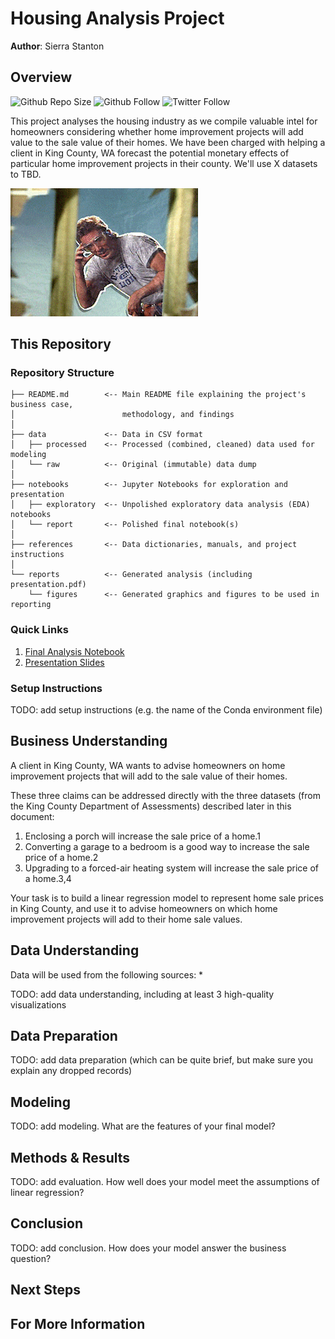 # Housing Analysis Project

**Author**: Sierra Stanton

## Overview
![Github Repo Size](https://img.shields.io/github/repo-size/sierrafromcalifornia/Film-Analysis-Project?style=social)
![Github Follow](https://img.shields.io/github/followers/sierrafromcalifornia?style=social)
![Twitter Follow](https://img.shields.io/twitter/follow/sierrastanton?style=social)

This project analyses the housing industry as we compile valuable intel for homeowners considering whether home improvement projects will add value to the sale value of their homes. We have been charged with helping a client in King County, WA forecast the potential monetary effects of particular home improvement projects in their county. We'll use X datasets to TBD.

![Home Improvement](/references/images/90s-home-improvement-tim-allen-8Rf3xSwC1R39u.gif)


## This Repository

### Repository Structure

```
├── README.md        <-- Main README file explaining the project's business case,
│                        methodology, and findings
│
├── data             <-- Data in CSV format
│   ├── processed    <-- Processed (combined, cleaned) data used for modeling
│   └── raw          <-- Original (immutable) data dump
│
├── notebooks        <-- Jupyter Notebooks for exploration and presentation
│   ├── exploratory  <-- Unpolished exploratory data analysis (EDA) notebooks
│   └── report       <-- Polished final notebook(s)
│
├── references       <-- Data dictionaries, manuals, and project instructions
│
└── reports          <-- Generated analysis (including presentation.pdf)
    └── figures      <-- Generated graphics and figures to be used in reporting
```

### Quick Links

1. [Final Analysis Notebook](notebooks/exploratory/final_notebook.ipynb)
2. [Presentation Slides](reports/presentation.pdf)

### Setup Instructions

TODO: add setup instructions (e.g. the name of the Conda environment file)

## Business Understanding

A client in King County, WA wants to advise homeowners on home improvement projects that will add to the sale value of their homes.

These three claims can be addressed directly with the three datasets (from the King County Department of Assessments) described later in this document:

1. Enclosing a porch will increase the sale price of a home.1
2. Converting a garage to a bedroom is a good way to increase the sale price of a home.2
3. Upgrading to a forced-air heating system will increase the sale price of a home.3,4

Your task is to build a linear regression model to represent home sale prices in King County, and use it to advise homeowners on which home improvement projects will add to their home sale values.

## Data Understanding

Data will be used from the following sources:
*

TODO: add data understanding, including at least 3 high-quality visualizations

## Data Preparation

TODO: add data preparation (which can be quite brief, but make sure you explain any dropped records)

## Modeling

TODO: add modeling.  What are the features of your final model?

## Methods & Results

TODO: add evaluation.  How well does your model meet the assumptions of linear regression?

## Conclusion

TODO: add conclusion.  How does your model answer the business question?

## Next Steps

## For More Information
